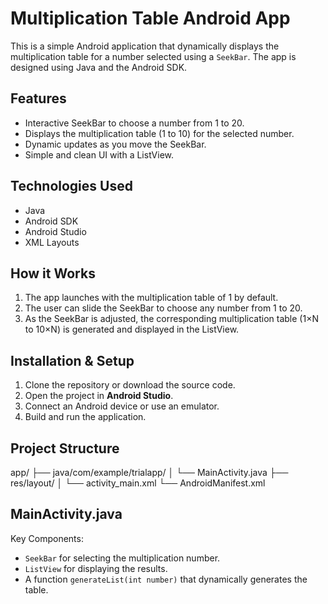 # Multiplication Table Android App

This is a simple Android application that dynamically displays the multiplication table for a number selected using a `SeekBar`. The app is designed using Java and the Android SDK.

## Features

- Interactive SeekBar to choose a number from 1 to 20.
- Displays the multiplication table (1 to 10) for the selected number.
- Dynamic updates as you move the SeekBar.
- Simple and clean UI with a ListView.

## Technologies Used

- Java
- Android SDK
- Android Studio
- XML Layouts

##  How it Works

1. The app launches with the multiplication table of 1 by default.
2. The user can slide the SeekBar to choose any number from 1 to 20.
3. As the SeekBar is adjusted, the corresponding multiplication table (1×N to 10×N) is generated and displayed in the ListView.

## Installation & Setup

1. Clone the repository or download the source code.
2. Open the project in **Android Studio**.
3. Connect an Android device or use an emulator.
4. Build and run the application.

## Project Structure

app/
├── java/com/example/trialapp/
│ └── MainActivity.java
├── res/layout/
│ └── activity_main.xml
└── AndroidManifest.xml       

## MainActivity.java

Key Components:
- `SeekBar` for selecting the multiplication number.
- `ListView` for displaying the results.
- A function `generateList(int number)` that dynamically generates the table.


